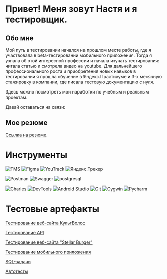 
# Привет! Меня зовут Настя и я тестировщик.


## Обо мне
Мой путь в тестировании начался на прошлом месте работы, где я участвовала в beta-тестировании мобильного приложения. Тогда я узнала об этой интересной профессии и начала изучать тестирования: читала статью и смотрела видео на youtube. 
Для дальнейшего профессионального роста и приобретения новых навыков в тестировании я прошла обучение в Яндекс.Практикуме и 3-х месячную стажировку в компании, где писала тестовую документацию с нуля.

Здесь можно посмотреть мои наработки по учебным и реальным проектам. 

Давай оставаться на связи:

## Мое резюме
[Cсылка на резюме](https://drive.google.com/file/d/1KBQA3SogY-MCDCe2Tg2MNAa2BRpqgFY5/view?usp=sharing).

# Инструменты
![TMS](https://img.shields.io/badge/TMS-c8a2c8?style-for-the-badge&logo=TMS)
![Figma](https://img.shields.io/badge/Figma-c8a2c8?style-for-the-badge&logo=Figma)
![YouTrack](https://img.shields.io/badge/YouTrack-c8a2c8?style-for-the-badge&logo=YouTrack)
![Яндекс.Трекер](https://img.shields.io/badge/Яндекс.Трекер-c8a2c8?style-for-the-badge&logo=Яндекс.Трекер)


![Postman](https://img.shields.io/badge/Postman-c8a2c8?style-for-the-badge&logo=Postman)
![Swagger](https://img.shields.io/badge/Swagger-c8a2c8?style-for-the-badge&logo=Swagger)
![postgresql](https://img.shields.io/badge/Postgresql-c8a2c8?style-for-the-badge&logo=postgresql)

![Charles](https://img.shields.io/badge/Charles-c8a2c8?style-for-the-badge&logo=Charles)
![DevTools](https://img.shields.io/badge/DevTools-c8a2c8?style-for-the-badge&logo=DevTools)
![Android Studio](https://img.shields.io/badge/Android-Studio-c8a2c8?style-for-the-badge&logo=Android-Studio)
![Git](https://img.shields.io/badge/Git-c8a2c8?style-for-the-badge&logo=Git)
![Cygwin](https://img.shields.io/badge/Cygwin-c8a2c8?style-for-the-badge&logo=Cygwin)
![Pycharm](https://img.shields.io/badge/Pycharm-c8a2c8?style-for-the-badge&logo=Pycharm)
 

# Тестовые артефакты

[Тестирование веб-сайта КультВолос](https://github.com/Nancy2T/deep_mate/blob/main/README.md)

[Тестирование API](https://github.com/Nancy2T/API/blob/main/README.md)

[Тестирование веб-сайта "Stellar Burger"](https://github.com/Nancy2T/stellar_burger)

[Тестирование мобильного приложения](https://github.com/Nancy2T/metro/tree/main)

[SQL-задачи](https://github.com/Nancy2T/SQL)

[Автотесты](https://github.com/Nancy2T/auto_test_practikum)



